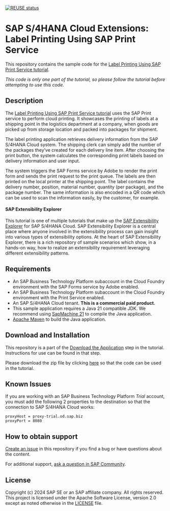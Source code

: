 [![REUSE status](https://api.reuse.software/badge/github.com/SAP-samples/s4hana-ext-cloud-label-printing)](https://api.reuse.software/info/github.com/SAP-samples/s4hana-ext-cloud-label-printing)

# SAP S/4HANA Cloud Extensions: Label Printing Using SAP Print Service

This repository contains the sample code for the [Label Printing Using SAP Print Service tutorial](https://extensibilityexplorer.cfapps.eu10.hana.ondemand.com/ExtensibilityExplorer/#/ExtScenario/2401).

*This code is only one part of the tutorial, so please follow the tutorial before attempting to use this code.*

## Description

The [Label Printing Using SAP Print Service tutorial](http://tiny.cc/s4-cloud-label-printing) uses the SAP Print service to perform cloud printing. It showcases the printing of labels at a shipping point in the logistics department at a company, when goods are picked up from storage location and packed into packages for shipment. 

The label printing application retrieves delivery information from the SAP S/4HANA Cloud system. The shipping clerk can simply add the number of the packages they’ve created for each delivery line item. After choosing the print button, the system calculates the corresponding print labels based on delivery information and user input. 

The system triggers the SAP Forms service by Adobe to render the print form and sends the print request to the print queue. The labels are then printed on the local printer at the shipping point. The label contains the delivery number, position, material number, quantity (per package), and the package number. The same information is also encoded in a QR code which can be used to scan the information easily, by the customer, for example.

#### SAP Extensibility Explorer

This tutorial is one of multiple tutorials that make up the [SAP Extensibility Explorer](https://sap.com/extends4) for SAP S/4HANA Cloud.
SAP Extensibility Explorer is a central place where anyone involved in the extensibility process can gain insight into various types of extensibility options. At the heart of SAP Extensibility Explorer, there is a rich repository of sample scenarios which show, in a hands-on way, how to realize an extensibility requirement leveraging different extensibility patterns.

## Requirements

- An SAP Business Technology Platform subaccount in the Cloud Foundry environment with the SAP Forms service by Adobe enabled.
- An SAP Business Technology Platform subaccount in the Cloud Foundry environment with the Print Service enabled.
- An SAP S/4HANA Cloud tenant. **This is a commercial paid product.**
- This sample application requires a Java 21 compatible JDK. We recommend using [SapMachine 21](https://sap.github.io/SapMachine/) to compile the Java application.
- [Apache Maven](http://maven.apache.org/download.cgi) to build the Java application.

## Download and Installation

This repository is a part of the [Download the Application](https://help.sap.com/viewer/24c083dc31104041a202933f34bd2af2/SHIP/en-US/29c512fa3d22440eac8ccbc4884cb277.html) step in the tutorial. Instructions for use can be found in that step.

Please download the zip file by clicking [here](https://github.com/SAP-samples/s4hana-ext-cloud-label-printing/archive/master.zip) so that the code can be used in the tutorial.

## Known Issues

If you are working with an SAP Business Technology Platform _Trial_ account, you must add the following 2 properties to the destination so that the connection to SAP S/4HANA Cloud works:

```
proxyHost = proxy-trial.od.sap.biz
proxyPort = 8080
```

## How to obtain support

[Create an issue](https://github.com/SAP-samples/s4hana-ext-cloud-label-printing/issues/new) in this repository if you find a bug or have questions about the content.

For additional support, [ask a question in SAP Community](https://answers.sap.com/questions/ask.html).

## License
Copyright (c) 2024 SAP SE or an SAP affiliate company. All rights reserved. This project is licensed under the Apache Software License, version 2.0 except as noted otherwise in the [LICENSE](LICENSES/Apache-2.0.txt) file.
